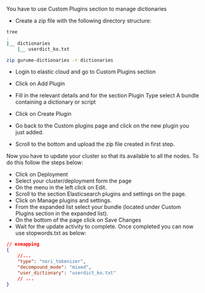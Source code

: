 You have to use Custom Plugins section to manage dictionaries 

- Create a zip file with the following directory structure:
```sh
tree
.
|__ dictionaries
    |__ userdict_ko.txt

zip gurume-dictionaries -r dictionaries
```
- Login to elastic cloud and go to Custom Plugins section
- Click on Add Plugin
- Fill in the relevant details and for the section Plugin Type select A bundle containing a dictionary or script
- Click on Create Plugin

- Go back to the Custom plugins page and click on the new plugin you just added.
- Scroll to the bottom and upload the zip file created in first step.

Now you have to update your cluster so that its available to all the nodes. 
To do this follow the steps below:

- Click on Deployment
- Select your cluster/deployment form the page
- On the menu in the left click on Edit.
- Scroll to the section Elasticsearch plugins and settings on the page. 
- Click on Manage plugins and settings.
- From the expanded list select your bundle (located under Custom Plugins section in the expanded list).
- On the bottom of the page click on Save Changes
- Wait for the update activity to complete. Once completed you can now use stopwords.txt as below:

```json
// exmapping
{
    //...
    "type": "nori_tokenizer",
    "decompound_mode": "mixed",
    "user_dictionary": "userdict_ko.txt"
    // ...
}
```
